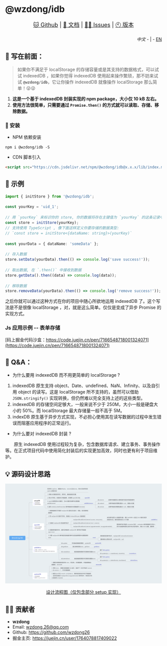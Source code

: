 # @wzdong/idb

<p align="center" style="font-size: large">
    <a href="https://github.com/wzdong26/-wzdong/tree/main/idb">🐱 Github</a>
     | 
    <a href="https://github.com/wzdong26/-wzdong/tree/main/idb/md/document_zh.md">📖 文档</a>
     | 
    <a href="https://github.com/wzdong26/-wzdong/issues">👨‍🔧 Issues</a>
     |
    <a href="https://github.com/wzdong26/-wzdong/md/version.md">🕙 版本</a>
</p>
<p align="right">
    <i>中文</i> 
    - | -
    <a href="https://github.com/wzdong26/-wzdong/tree/main/idb/README.md">EN</a>
</p>

## 📙 写在前面：

> 如果你不满足于 localStorage 的存储容量或是其支持的数据格式，可以试试 indexedDB ，如果你觉得 indexedDB 使用起来操作繁琐，那不妨来试试 **`@wzdong/idb`**，它让你操作 indexedDB 就像操作 localStorage 那么简单！😜😜

1. **这是一个基于 indexedDB 封装实现的 npm package，大小仅 10 kB 左右。**
2. **使用方法很简单，只需要通过 `Promise.then()` 的方式就可以读取、存储、移除数据。**

### 🔨 安装

-   NPM 依赖安装

```
npm i @wzdong/idb -S
```

-   CDN 脚本引入

```html
<script src="https://cdn.jsdelivr.net/npm/@wzdong/idb@x.x.x/lib/index.min.js"></script>
```

## 🌰 示例

```typescript
import { initStore } from '@wzdong/idb';

const yourKey = 'uid_1';

// 用 `yourKey` 来标识你的 store, 你的数据将存在主键值为 `yourKey` 的这条记录中
const store = initStore(yourKey);
// 支持使用 TypeScript , 像下面这样定义你要存储的数据类型:
// `const store = initStore<{dataName: string}>(yourKey)`

const yourData = { dataName: 'someData' };

// 存入数据
store.setData(yourData).then(() => console.log('save success!'));

// 取出数据, 在 `.then()` 中接收到数据
store.getData().then((data) => console.log(data));

// 移除数据
store.removeData(yourData).then(() => console.log('remove success!'));
```

之后你就可以通过这种方式在你的项目中随心所欲地运用 indexedDB 了。这个写法是不是很像 localStorage ，对，就是这么简单。仅仅是变成了异步 Promise 的实现方式。

### Js 应用示例 -- 表单存储

[码上掘金代码沙盒：https://code.juejin.cn/pen/7166548718001324071](https://code.juejin.cn/pen/7166548718001324071)

## 🧐 Q&A：

-   为什么要用 indexedDB 而不用更简单的 localStorage ?

1. indexedDB 原生支持 object、Date、undefined、NaN、Infinity、以及自引用 object 的读写。这是 localStorage 所不支持的，虽然可以借助 `JSON.stringify()` 实现转换，但仍然难以完全支持上述的这些类型。
2. indexedDB 的存储空间足够大，一般来说不少于 250M，大小一般是硬盘大小的 50%。而 localStorage 最大存储量一般不高于 5M。
3. indexDB 原生基于异步方式实现，不必担心使用其在读写数据的过程中发生错误而阻塞应用程序的正常运行。

-   为什么要对 indexedDB 封装 ?

&emsp;&emsp;原生 indexedDB 使用过程较为复杂，包含数据库请求、建立事务、事务操作等。在正式项目代码中使用简化封装后的实现更加高效，同时也更有利于项目维护。

## 💡 源码设计思路

![](https://github.com/wzdong26/-wzdong/blob/main/idb/md/@wzdong_idb.png?raw=true)
[<center>设计流程图（仅包含部分 setup 实现）</center>](https://raw.githubusercontent.com/wzdong26/-wzdong/main/idb/md/%40wzdong_idb.png)

## 🙆‍♂️ 贡献者

-   **wzdong**
-   Email: wzdong.26@qq.com
-   Github: https://github.com/wzdong26
-   掘金主页: https://juejin.cn/user/1764078817409022
